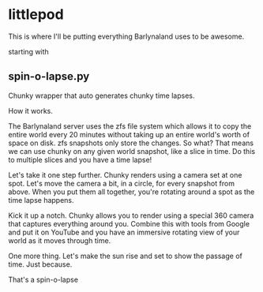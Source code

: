 # littlepod

This is where I'll be putting everything Barlynaland uses to be awesome.

starting with 

## spin-o-lapse.py

Chunky wrapper that auto generates chunky time lapses.

How it works.

The Barlynaland server uses the zfs file system which allows it to copy the entire world every 20 minutes without taking up an entire world's worth of space on disk. zfs snapshots only store the changes. So what? That means we can use chunky on any given world snapshot, like a slice in time. Do this to multiple slices and you have a time lapse!

Let's take it one step further. Chunky renders using a camera set at one spot. Let's move the camera a bit, in a circle, for every snapshot from above. When you put them all together, you're rotating around a spot as the time lapse happens.

Kick it up a notch. Chunky allows you to render using a special 360 camera that captures everything around you. Combine this with tools from Google and put it on YouTube and you have an immersive rotating view of your world as it moves through time.

One more thing. Let's make the sun rise and set to show the passage of time. Just because.

That's a spin-o-lapse
